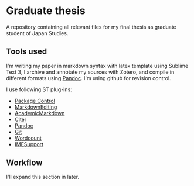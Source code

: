 # Graduate thesis

A repository containing all relevant files for my final thesis as graduate student of Japan Studies.

## Tools used

I'm writing my paper in markdown syntax with latex template using Sublime Text 3, I archive and annotate my sources with Zotero, and compile in different formats using [Pandoc](http://pandoc.org/). I'm using github for revision control.

I use following ST plug-ins:

- [Package Control](https://packagecontrol.io/)
- [MarkdownEditing](https://packagecontrol.io/packages/MarkdownEditing)
- [AcademicMarkdown](https://github.com/mangecoeur/AcademicMarkdown)
- [Citer](https://github.com/mangecoeur/Citer)
- [Pandoc](https://packagecontrol.io/packages/Pandoc)
- [Git](https://github.com/kemayo/sublime-text-git/wiki)
- [Wordcount](https://github.com/titoBouzout/WordCount)
- [IMESupport](https://github.com/chikatoike/IMESupport)

## Workflow

I'll expand this section in later. 
